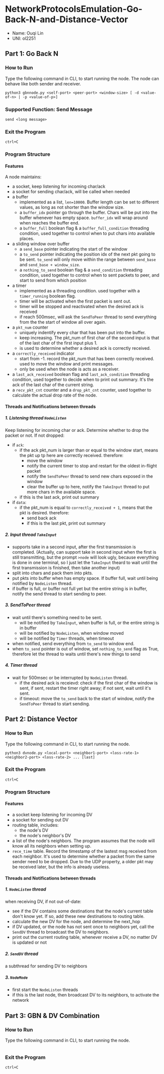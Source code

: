 # NetworkProtocolsEmulation-Go-Back-N-and-Distance-Vector

- Name: Ouqi Lin
- UNI: ol2251

## Part 1: Go Back N
### How to Run
Type the following command in CLI, to start running the node. The node can behave like both sender and receiver.
```
python3 gbnnode.py <self-port> <peer-port> <window-size> [ -d <value-of-n> | -p <value-of-p>]
```

### Supported Function: Send Message
```
send <long message>
```

### Exit the Program
```
ctrl+C
```

### Program Structure
#### Features 
A node maintains: 
- a socket, keep listening for incoming char/ack
- a socket for sending char/ack, will be called when needed
- a buffer
  - implemented as a list, `len=10000`. Buffer length can be set to different values, as long as not shorter than the window size. 
  - a `buffer_idx` pointer go through the buffer. Chars will be put into the buffer whenever has empty space. `buffer_idx` will wrap around when reaches the buffer end. 
  - a `buffer_full` boolean flag & a `buffer_full_condition` threading condition, used together to control when to put chars into available places.
- a sliding window over buffer
  - a `send_base` pointer indicating the start of the window
  - a `to_send` pointer indicating the position idx of the next pkt going to be sent. `to_send` will only move within the range between `send_base` and `send_base + window_size`.
  - a `nothing_to_send` boolean flag & a `send_condition` threading condition, used together to control when to sent packets to peer, and start to send from which position
- a timer
  - implemented as a threading condition. used together with a `timer_running` boolean flag. 
  - timer will be activated when the first packet is sent out. 
  - timer will be stopped and reactivated when the desired ack is received
  - if reach 500msec, will ask the `SendToPeer` thread to send everything from the the start of window all over again.
- a `pkt_num` counter
  - uniquely indentify every char that has been put into the buffer. 
  - keep increasing. The pkt_num of first char of the second input is that of the last char of the first input plus 1.
  - is used to determine whether a desired ack is correctly received. 
- a `correctly_received` indicator
  - start from -1. record the pkt_num that has been correctly received. used to move the window and print messages.
  - only be used when the node is acts as a receiver.
- a `last_ack_received` boolean flag and `last_ack_condition` threading condition, used together to decide when to print out summary. It's the ack of the last char of the current string.
- a `recv_pkt_cnt` counter and a `drop_pkt_cnt` counter, used together to calculate the actual drop rate of the node.

#### Threads and Notifications between threads
##### 1. Listening thread `NodeListen`
Keep listening for incoming char or ack. Determine whether to drop the packet or not. If not dropped: 
- if `ack`: 
  - if the ack pkt_num is larger than or equal to the window start, means the pkt up tp here are correctly received. therefore:
    - move the window
    - notify the current timer to stop and restart for the oldest in-flight packet
    - notify the `SendToPeer` thread to send new chars exposed in the window
    - clear the buffer up to here, notify the `TakeInput` thread to put more chars in the available space.
  - if this is the last ack, print out summary
- if `data`: 
  - if the pkt_num is equal to `correctly_received + 1`, means that the pkt is desired. therefore:
    - send back ack
    - if this is the last pkt, print out summary

##### 2. Input thread `TakeInput`
- supports take in a second input, after the first transmission is completed. (Actually, can support take in second input when the first is still transmitting, but the prompt `>node` will look ugly, because everything is done in one terminal, so I just let the `TakeInput` theard to wait until the first transmission is finished, then take another input) 
- split into chars and pack them into pkts.
- put pkts into buffer when has empty space. If buffer full, wait until being notified by `NodeListen` thread. 
- if buffer is full, or buffer not full yet but the entire string is in buffer, notify the send thread to start sending to peer. 

##### 3. SendToPeer thread
- wait until there's something need to be sent. 
  - will be notified by `TakeInput`, when buffer is full, or the entire string is in buffer
  - will be notified by `NodeListen`, when window moved
  - will be notified by `Timer` threads, when timeout
- when notified, send everything from `to_send` to window end.
- when `to_send` pointer is out of window, set `nothing_to_send` flag as True, therefore let the thread to waits until there's new things to send

##### 4. Timer thread
- wait for 500msec or be interrupted by `NodeListen` thread.
  - if the desired ack is receievd: check if the first char of the window is sent, if sent, restart the timer right away; if not sent, wait until it's sent.
  - if timeout: move the `to_send` back to the start of window, notify the `SendToPeer` thread to start sending.


## Part 2: Distance Vector
### How to Run
Type the following command in CLI, to start running the node.
```
python3 dvnode.py <local-port> <neighbor1-port> <loss-rate-1> <neighbor2-port> <loss-rate-2> ... [last]
```

### Exit the Program
```
ctrl+C
```

### Program Structure
#### Features 
- a socket keep listening for incoming DV 
- a socket for sending out DV
- routing table, includes:
  - the node's DV
  - the node's neighbor's DV
- a list of the node's neighbors. The program assumes that the node will know all its neighbors when setting up.
- `rece_time` table. Record the timestamp of the lastest msg received from each neighbor. It's used to determine whether a packet from the same sender need to be dropped. Due to the UDP property, a older pkt may be received later, but the info is already useless.

#### Threads and Notifications between threads
##### 1. `NodeListen` thread
when receiving DV, if not out-of-date:
- see if the DV contains some destinations that the node's current table don't know yet. If so, add these new destinations to routing table.
- calculate the new DV for the node, and determine the next_hop
- if DV updated, or the node has not sent once to neighbors yet, call the `SendDV` thread to broadcast the DV to neighbors.  
- print out the current routing table, whenever receive a DV, no matter DV is updated or not
##### 2. `SendDV` thread
a subthread for sending DV to neighbors
##### 3. `NodeMode`
- first start the `NodeListen` threads
- if this is the last node, then broadcast DV to its neighbors, to activate the network

## Part 3: GBN & DV Combination
### How to Run
Type the following command in CLI, to start running the node.
```
```

### Exit the Program
```
ctrl+C
```


